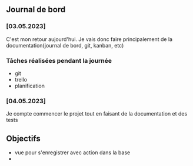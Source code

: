 ## Journal de bord

### [03.05.2023]
C'est mon retour aujourd'hui. Je vais donc faire principalement de la documentation(journal de bord, git, kanban, etc)

### Tâches réalisées pendant la journée
- git
- trello
- planification
  

### [04.05.2023]
Je compte commencer le projet tout en faisant de la documentation et des tests
## Objectifs
- vue pour s'enregistrer avec action dans la base
- 